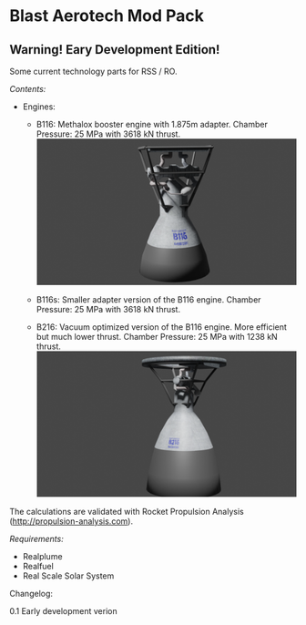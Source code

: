 # Blast Aerotech Mod Pack

## Warning! Eary Development Edition!

Some current technology parts for RSS / RO.

*Contents:*
* Engines:
    * B116: Methalox booster engine with 1.875m adapter.
    Chamber Pressure: 25 MPa with 3618 kN thrust.
        ![B116 Engine](https://raw.githubusercontent.com/wersooth/Blast-Aerotech/master/b116.png)    
    
    
    * B116s: Smaller adapter version of the B116 engine. Chamber Pressure: 25 MPa with 3618 kN thrust.
    * B216: Vacuum optimized version of the B116 engine. More efficient but much lower thrust.
            Chamber Pressure: 25 MPa with 1238 kN thrust.
        ![B216 Engine](https://raw.githubusercontent.com/wersooth/Blast-Aerotech/master/b216.png)  


The calculations are validated with Rocket Propulsion Analysis (http://propulsion-analysis.com).

*Requirements:*
* Realplume
* Realfuel
* Real Scale Solar System

Changelog:

0.1 Early development verion

